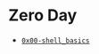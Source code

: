 # Zero Day

- [`0x00-shell_basics`](https://github.com/daniuboa/alx-system_engineering-devops/tree/master/0x00-shell_basics)
